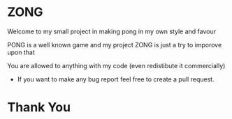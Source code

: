 
# ZONG

Welcome to my small project in making pong in my own style and favour 

PONG is a well known game and my project ZONG is just a try to imporove upon that




You are allowed to anything with my code (even redistibute it commercially) 

* If you want to make any bug report feel free to create a pull request.

# Thank You
